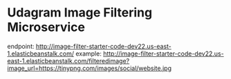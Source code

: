# Udagram Image Filtering Microservice

endpoint: http://image-filter-starter-code-dev22.us-east-1.elasticbeanstalk.com/
example: 
http://image-filter-starter-code-dev22.us-east-1.elasticbeanstalk.com/filteredimage?image_url=https://tinypng.com/images/social/website.jpg